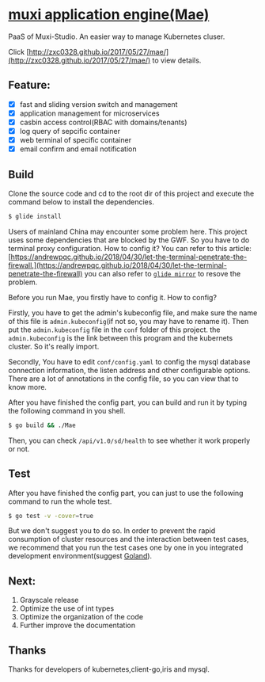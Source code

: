 # [muxi application engine(Mae)](https://github.com/muxiyun/Mae/tree/master)

PaaS of Muxi-Studio. An easier way to manage Kubernetes cluser.

Click [http://zxc0328.github.io/2017/05/27/mae/](http://zxc0328.github.io/2017/05/27/mae/) to view details.


## Feature:
- [x] fast and sliding version switch and management
- [x] application management for microservices
- [x] casbin access control(RBAC with domains/tenants)
- [x] log query of sepcific container
- [x] web terminal of specific container
- [x] email confirm and email notification

## Build
Clone the source code and cd to the root dir of this project and execute the command below to install the dependencies.
``` bash
$ glide install
```
Users of mainland China may encounter some problem here. This project uses some dependencies that are blocked by the GWF. So you have to do terminal proxy configuration. How to config it? You can refer to this article:[https://andrewpqc.github.io/2018/04/30/let-the-terminal-penetrate-the-firewall.](https://andrewpqc.github.io/2018/04/30/let-the-terminal-penetrate-the-firewall)
you can also refer to [`glide mirror`](https://glide.readthedocs.io/en/latest/commands/#glide-mirror) to resove the problem.

Before you run Mae, you firstly have to config it. How to config? 

Firstly, you have to get the admin's kubeconfig file, and make sure the name of this file is `admin.kubeconfig`(if not so, you may have to rename it). Then put the `admin.kubeconfig` file in the `conf` folder of this project. the `admin.kubeconfig` is the link between this program and the kubernets cluster. So it's really import.

Secondly, You have to edit `conf/config.yaml` to config the mysql database connection information, the listen address and other configurable options. There are a lot of annotations in the config file, so you can view that to know more.

After you have finished the config part, you can build and run it by typing the following command in you shell.
``` bash
$ go build && ./Mae
```
Then, you can check `/api/v1.0/sd/health` to see whether it work properly or not.

## Test
After you have finished the config part, you can just to use the following command to run the whole test.
``` bash
$ go test -v -cover=true
```
But we don't suggest you to do so. In order to prevent the rapid consumption of cluster resources and the interaction between test cases, we recommend that you run the test cases one by one in you integrated development environment(suggest [Goland](https://www.jetbrains.com/go/)).

## Next:

1. Grayscale release
2. Optimize the use of int types
3. Optimize the organization of the code
4. Further improve the documentation

## Thanks
Thanks for developers of kubernetes,client-go,iris and mysql.
